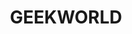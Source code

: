 ---
title: "GEEKWORLD"
description: "E-Commerce basico de venta de cartas, juegos de mesas y productos de Warhammer"
image: https://raw.githubusercontent.com/JokerIsHiro/JokerIsHiro.github.io/refs/heads/main/img/logo.png
languagesIcons: 
    - https://cdn.jsdelivr.net/gh/devicons/devicon@latest/icons/html5/html5-original.svg
    - https://raw.githubusercontent.com/CSS-Next/logo.css/refs/heads/main/css.svg
---